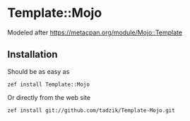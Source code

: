 # Template::Mojo

Modeled after https://metacpan.org/module/Mojo::Template

## Installation

Should be as easy as

    zef install Template::Mojo

Or directly from the web site

    zef install git://github.com/tadzik/Template-Mojo.git
